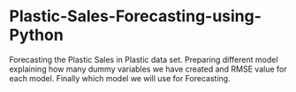 # Plastic-Sales-Forecasting-using-Python
Forecasting the Plastic Sales in Plastic data set. Preparing different model explaining  how many dummy variables we have created and RMSE value for each model. Finally which model we will use for  Forecasting.
